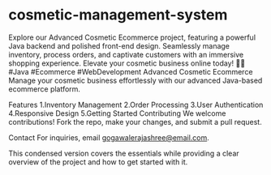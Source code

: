 # cosmetic-management-system
Explore our Advanced Cosmetic Ecommerce project, featuring a powerful Java backend and polished front-end design. Seamlessly manage inventory, process orders, and captivate customers with an immersive shopping experience. Elevate your cosmetic business online today! 💄💼 #Java #Ecommerce #WebDevelopment
Advanced Cosmetic Ecommerce
Manage your cosmetic business effortlessly with our advanced Java-based ecommerce platform.

Features
1.Inventory Management
2.Order Processing
3.User Authentication
4.Responsive Design
5.Getting Started
Contributing
We welcome contributions! Fork the repo, make your changes, and submit a pull request.

Contact
For inquiries, email gogawalerajashree@email.com.

This condensed version covers the essentials while providing a clear overview of the project and how to get started with it.






